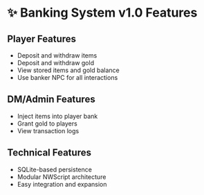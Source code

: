 
# ✨ Banking System v1.0 Features

## Player Features
- Deposit and withdraw items
- Deposit and withdraw gold
- View stored items and gold balance
- Use banker NPC for all interactions

## DM/Admin Features
- Inject items into player bank
- Grant gold to players
- View transaction logs

## Technical Features
- SQLite-based persistence
- Modular NWScript architecture
- Easy integration and expansion
